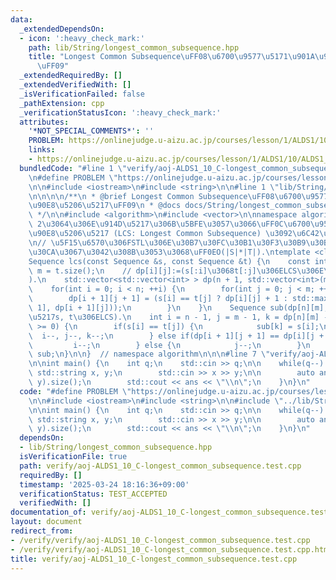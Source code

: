 ```yaml
---
data:
  _extendedDependsOn:
  - icon: ':heavy_check_mark:'
    path: lib/String/longest_common_subsequence.hpp
    title: "Longest Common Subsequence\uFF08\u6700\u9577\u5171\u901A\u90E8\u5206\u5217\
      \uFF09"
  _extendedRequiredBy: []
  _extendedVerifiedWith: []
  _isVerificationFailed: false
  _pathExtension: cpp
  _verificationStatusIcon: ':heavy_check_mark:'
  attributes:
    '*NOT_SPECIAL_COMMENTS*': ''
    PROBLEM: https://onlinejudge.u-aizu.ac.jp/courses/lesson/1/ALDS1/10/ALDS1_10_C
    links:
    - https://onlinejudge.u-aizu.ac.jp/courses/lesson/1/ALDS1/10/ALDS1_10_C
  bundledCode: "#line 1 \"verify/aoj-ALDS1_10_C-longest_common_subsequence.test.cpp\"\
    \n#define PROBLEM \"https://onlinejudge.u-aizu.ac.jp/courses/lesson/1/ALDS1/10/ALDS1_10_C\"\
    \n\n#include <iostream>\n#include <string>\n\n#line 1 \"lib/String/longest_common_subsequence.hpp\"\
    \n\n\n\n/**\n * @brief Longest Common Subsequence\uFF08\u6700\u9577\u5171\u901A\
    \u90E8\u5206\u5217\uFF09\n * @docs docs/String/longest_common_subsequence.md\n\
    \ */\n\n#include <algorithm>\n#include <vector>\n\nnamespace algorithm {\n\n//\
    \ 2\u3064\u306E\u914D\u5217\u306B\u5BFE\u3057\u3066\uFF0C\u6700\u9577\u5171\u901A\
    \u90E8\u5206\u5217 (LCS: Longest Common Subsequence) \u3092\u6C42\u3081\u308B\uFF0E\
    \n// \u5F15\u6570\u306FSTL\u306E\u30B7\u30FC\u30B1\u30F3\u30B9\u30B3\u30F3\u30C6\
    \u30CA\u3067\u3042\u308B\u3053\u3068\uFF0EO(|S|*|T|).\ntemplate <class Sequence>\n\
    Sequence lcs(const Sequence &s, const Sequence &t) {\n    const int n = s.size(),\
    \ m = t.size();\n    // dp[i][j]:=(s[:i]\u3068t[:j]\u306ELCS\u306E\u9577\u3055\
    ).\n    std::vector<std::vector<int> > dp(n + 1, std::vector<int>(m + 1, 0));\n\
    \    for(int i = 0; i < n; ++i) {\n        for(int j = 0; j < m; ++j) {\n    \
    \        dp[i + 1][j + 1] = (s[i] == t[j] ? dp[i][j] + 1 : std::max(dp[i][j +\
    \ 1], dp[i + 1][j]));\n        }\n    }\n    Sequence sub(dp[n][m], 0);  // sub[]:=(\u914D\
    \u5217s, t\u306ELCS).\n    int i = n - 1, j = m - 1, k = dp[n][m] - 1;\n    while(k\
    \ >= 0) {\n        if(s[i] == t[j]) {\n            sub[k] = s[i];\n          \
    \  i--, j--, k--;\n        } else if(dp[i + 1][j + 1] == dp[i][j + 1]) {\n   \
    \         i--;\n        } else {\n            j--;\n        }\n    }\n    return\
    \ sub;\n}\n\n}  // namespace algorithm\n\n\n#line 7 \"verify/aoj-ALDS1_10_C-longest_common_subsequence.test.cpp\"\
    \n\nint main() {\n    int q;\n    std::cin >> q;\n\n    while(q--) {\n       \
    \ std::string x, y;\n        std::cin >> x >> y;\n\n        auto ans = algorithm::lcs(x,\
    \ y).size();\n        std::cout << ans << \"\\n\";\n    }\n}\n"
  code: "#define PROBLEM \"https://onlinejudge.u-aizu.ac.jp/courses/lesson/1/ALDS1/10/ALDS1_10_C\"\
    \n\n#include <iostream>\n#include <string>\n\n#include \"../lib/String/longest_common_subsequence.hpp\"\
    \n\nint main() {\n    int q;\n    std::cin >> q;\n\n    while(q--) {\n       \
    \ std::string x, y;\n        std::cin >> x >> y;\n\n        auto ans = algorithm::lcs(x,\
    \ y).size();\n        std::cout << ans << \"\\n\";\n    }\n}\n"
  dependsOn:
  - lib/String/longest_common_subsequence.hpp
  isVerificationFile: true
  path: verify/aoj-ALDS1_10_C-longest_common_subsequence.test.cpp
  requiredBy: []
  timestamp: '2025-03-24 18:16:36+09:00'
  verificationStatus: TEST_ACCEPTED
  verifiedWith: []
documentation_of: verify/aoj-ALDS1_10_C-longest_common_subsequence.test.cpp
layout: document
redirect_from:
- /verify/verify/aoj-ALDS1_10_C-longest_common_subsequence.test.cpp
- /verify/verify/aoj-ALDS1_10_C-longest_common_subsequence.test.cpp.html
title: verify/aoj-ALDS1_10_C-longest_common_subsequence.test.cpp
---
```

